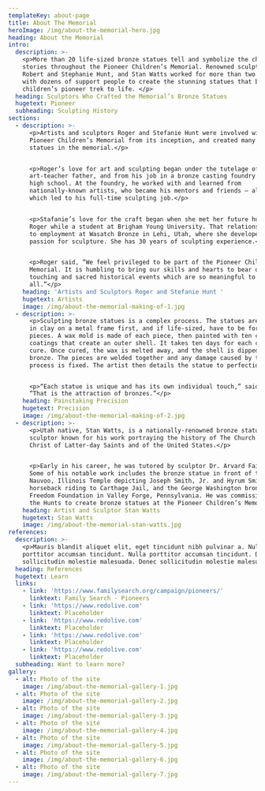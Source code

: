 ```yaml
---
templateKey: about-page
title: About The Memorial
heroImage: /img/about-the-memorial-hero.jpg
heading: About the Memorial
intro:
  description: >-
    <p>More than 20 life-sized bronze statues tell and symbolize the children’s
    stories throughout the Pioneer Children’s Memorial. Renowned sculptors
    Robert and Stephanie Hunt, and Stan Watts worked for more than two years
    with dozens of support people to create the stunning statues that bring the
    children’s pioneer trek to life. </p>
  heading: Sculptors Who Crafted the Memorial’s Bronze Statues
  hugetext: Pioneer
  subheading: Sculpting History
sections:
  - description: >-
      <p>Artists and sculptors Roger and Stefanie Hunt were involved with the
      Pioneer Children’s Memorial from its inception, and created many of the
      statues in the memorial.</p>


      <p>Roger’s love for art and sculpting began under the tutelage of his
      art-teacher father, and from his job in a bronze casting foundry while in
      high school. At the foundry, he worked with and learned from
      nationally-known artists, who became his mentors and friends — all of
      which led to his full-time sculpting job.</p>


      <p>Stafanie’s love for the craft began when she met her future husband
      Roger while a student at Brigham Young University. That relationship led
      to employment at Wasatch Bronze in Lehi, Utah, where she developed her
      passion for sculpture. She has 30 years of sculpting experience.</p>


      <p>Roger said, “We feel privileged to be part of the Pioneer Children’s
      Memorial. It is humbling to bring our skills and hearts to bear on such
      touching and sacred historical events which are so meaningful to us
      all.”</p>
    heading: 'Artists and Sculptors Roger and Stefanie Hunt '
    hugetext: Artists
    image: /img/about-the-memorial-making-of-1.jpg
  - description: >-
      <p>Sculpting bronze statues is a complex process. The statues are sculpted
      in clay on a metal frame first, and if life-sized, have to be formed in
      pieces. A wax mold is made of each piece, then painted with ten ceramic
      coatings that create an outer shell. It takes ten days for each coat to
      cure. Once cured, the wax is melted away, and the shell is dipped in
      bronze. The pieces are welded together and any damage caused by the
      process is fixed. The artist then details the statue to perfection.</p>


      <p>“Each statue is unique and has its own individual touch,” said Hunt.
      “That is the attraction of bronzes.”</p>
    heading: Painstaking Precision
    hugetext: Precision
    image: /img/about-the-memorial-making-of-2.jpg
  - description: >-
      <p>Utah native, Stan Watts, is a nationally-renowned bronze statue
      sculptor known for his work portraying the history of The Church of Jesus
      Christ of Latter-day Saints and of the United States.</p>


      <p>Early in his career, he was tutored by sculptor Dr. Arvard Fairbanks.
      Some of his notable work includes the bronze statue in front of the
      Nauvoo, Illinois Temple depicting Joseph Smith, Jr. and Hyrum Smith on
      horseback riding to Carthage Jail, and the George Washington bronze at the
      Freedom Foundation in Valley Forge, Pennsylvania. He was commissioned with
      the Hunts to create bronze statues at the Pioneer Children’s Memorial.</p>
    heading: Artist and Sculptor Stan Watts
    hugetext: Stan Watts
    image: /img/about-the-memorial-stan-watts.jpg
references:
  description: >-
    <p>Mauris blandit aliquet elit, eget tincidunt nibh pulvinar a. Nulla
    porttitor accumsan tincidunt. Nulla porttitor accumsan tincidunt. Donec
    sollicitudin molestie malesuada. Donec sollicitudin molestie malesuada.</p>
  heading: References
  hugetext: Learn
  links:
    - link: 'https://www.familysearch.org/campaign/pioneers/'
      linktext: Family Search - Pioneers
    - link: 'https://www.redolive.com'
      linktext: Placeholder
    - link: 'https://www.redolive.com'
      linktext: Placeholder
    - link: 'https://www.redolive.com'
      linktext: Placeholder
    - link: 'https://www.redolive.com'
      linktext: Placeholder
  subheading: Want to learn more?
gallery:
  - alt: Photo of the site
    image: /img/about-the-memorial-gallery-1.jpg
  - alt: Photo of the site
    image: /img/about-the-memorial-gallery-2.jpg
  - alt: Photo of the site
    image: /img/about-the-memorial-gallery-3.jpg
  - alt: Photo of the site
    image: /img/about-the-memorial-gallery-4.jpg
  - alt: Photo of the site
    image: /img/about-the-memorial-gallery-5.jpg
  - alt: Photo of the site
    image: /img/about-the-memorial-gallery-6.jpg
  - alt: Photo of the site
    image: /img/about-the-memorial-gallery-7.jpg
---
```


